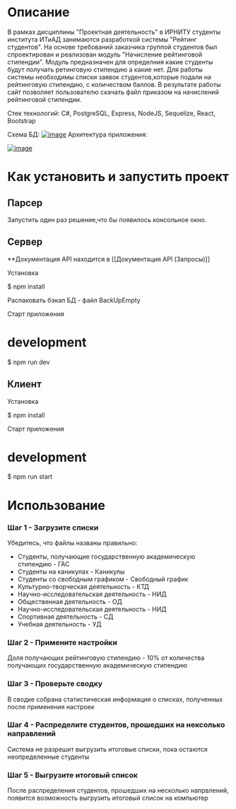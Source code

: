 # Описание

В рамках дисциплины "Проектная деятельность" в ИРНИТУ студенты института ИТиАД занимаются разработкой системы "Рейтинг студентов". На основе требований заказчика группой студентов был спроектирован и реализован модуль "Начисление рейтинговой стипендии". Модуль предназначен для определния какие студенты будут получать ретинговую стипендию а какие нет. Для работы системы необходимы списки заявок студентов,которые подали на рейтинговую стипендию, с количеством баллов. В результате работы сайт позволяет пользователю скачать файл приказом на начислений рейтинговой стипендии.

Стек технологий: C#, PostgreSQL, Express, NodeJS, Sequelize, React, Bootstrap

Схема БД: [![image](https://user-images.githubusercontent.com/74527737/200838602-087c9c5e-87be-44c1-ba92-d6ce9c5094e6.png)](https://user-images.githubusercontent.com/74527737/200838602-087c9c5e-87be-44c1-ba92-d6ce9c5094e6.png) Архитектура приложения:

[![image](https://user-images.githubusercontent.com/74527737/200835066-55ec5365-b294-4682-8dea-a89bca9f7fc3.png)](https://user-images.githubusercontent.com/74527737/200835066-55ec5365-b294-4682-8dea-a89bca9f7fc3.png)

# [](https://github.com/KutenkovV/Student-Raiting#-%D0%BA%D0%B0%D0%BA-%D1%83%D1%81%D1%82%D0%B0%D0%BD%D0%BE%D0%B2%D0%B8%D1%82%D1%8C-%D0%B8-%D0%B7%D0%B0%D0%BF%D1%83%D1%81%D1%82%D0%B8%D1%82%D1%8C-%D0%BF%D1%80%D0%BE%D0%B5%D0%BA%D1%82-)Как установить и запустить проект

## [](https://github.com/KutenkovV/Student-Raiting#-%D0%BF%D0%B0%D1%80%D1%81%D0%B5%D1%80-)Парсер

Запустить один раз решение,что бы появилось консольное окно.

## [](https://github.com/KutenkovV/Student-Raiting#-%D1%81%D0%B5%D1%80%D0%B2%D0%B5%D1%80-)Сервер

**Документация API находится в [[Документация API (Запросы)]]

Установка

$ npm install

Распаковать бэкап БД - файл BackUpEmpty

Старт приложения

# development
$ npm run dev

## [](https://github.com/KutenkovV/Student-Raiting#-%D0%BA%D0%BB%D0%B8%D0%B5%D0%BD%D1%82-)Клиент

Установка

$ npm install

Старт приложения

# development
$ npm run start

# [](https://github.com/KutenkovV/Student-Raiting#--%D0%B8%D1%81%D0%BF%D0%BE%D0%BB%D1%8C%D0%B7%D0%BE%D0%B2%D0%B0%D0%BD%D0%B8%D0%B5-)Использование

### [](https://github.com/KutenkovV/Student-Raiting#%D1%88%D0%B0%D0%B3-1---%D0%B7%D0%B0%D0%B3%D1%80%D1%83%D0%B7%D0%B8%D1%82%D0%B5-%D1%81%D0%BF%D0%B8%D1%81%D0%BA%D0%B8)Шаг 1 - Загрузите списки

Убедитесь, что файлы названы правильно:

-   Студенты, получающие государственную академическую стипендию - ГАС
-   Студенты на каникулах - Каникулы
-   Студенты со свободным графиком - Свободный график
-   Культурно-творческая деятельность - КТД
-   Научно-исследовательская деятельность - НИД
-   Общественная деятельность - ОД
-   Научно-исследовательская деятельность - НИД
-   Спортивная деятельность - СД
-   Учебная деятельность - УД

### [](https://github.com/KutenkovV/Student-Raiting#%D1%88%D0%B0%D0%B3-2---%D0%BF%D1%80%D0%B8%D0%BC%D0%B5%D0%BD%D0%B8%D1%82%D0%B5-%D0%BD%D0%B0%D1%81%D1%82%D1%80%D0%BE%D0%B9%D0%BA%D0%B8)Шаг 2 - Примените настройки

Доля получающих рейтинговую стипендию - 10% от количества получающих государственную академическую стипендию

### [](https://github.com/KutenkovV/Student-Raiting#%D1%88%D0%B0%D0%B3-3---%D0%BF%D1%80%D0%BE%D0%B2%D0%B5%D1%80%D1%8C%D1%82%D0%B5-%D1%81%D0%B2%D0%BE%D0%B4%D0%BA%D1%83)Шаг 3 - Проверьте сводку

В сводке собрана статистическая информация о списках, полученных после применения настроек

### [](https://github.com/KutenkovV/Student-Raiting#%D1%88%D0%B0%D0%B3-4---%D1%80%D0%B0%D1%81%D0%BF%D1%80%D0%B5%D0%B4%D0%B5%D0%BB%D0%B8%D1%82%D0%B5-%D1%81%D1%82%D1%83%D0%B4%D0%B5%D0%BD%D1%82%D0%BE%D0%B2-%D0%BF%D1%80%D0%BE%D1%88%D0%B5%D0%B4%D1%88%D0%B8%D1%85-%D0%BD%D0%B0-%D0%BD%D0%B5%D0%BA%D1%81%D0%BE%D0%BB%D1%8C%D0%BA%D0%BE-%D0%BD%D0%B0%D0%BF%D1%80%D0%B0%D0%B2%D0%BB%D0%B5%D0%BD%D0%B8%D0%B9)Шаг 4 - Распределите студентов, прошедших на нексолько направлений

Система не разрешит выгрузить итоговые списки, пока остаются неопределенные студенты

### [](https://github.com/KutenkovV/Student-Raiting#%D1%88%D0%B0%D0%B3-5---%D0%B2%D1%8B%D0%B3%D1%80%D1%83%D0%B7%D0%B8%D1%82%D0%B5-%D0%B8%D1%82%D0%BE%D0%B3%D0%BE%D0%B2%D1%8B%D0%B9-%D1%81%D0%BF%D0%B8%D1%81%D0%BE%D0%BA)Шаг 5 - Выгрузите итоговый список

После распределения студентов, прошедших на несколько напрвлений, появится возможность выгрузить итоговый список на компьютер